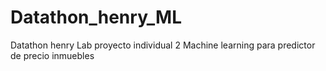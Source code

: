 # Datathon_henry_ML
Datathon henry Lab proyecto individual 2 Machine learning para predictor de precio inmuebles
